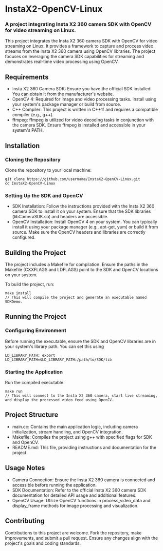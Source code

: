 # InstaX2-OpenCV-Linux
### A project integrating Insta X2 360 camera SDK with OpenCV for video streaming on Linux.

This project integrates the Insta X2 360 camera SDK with OpenCV for video streaming on Linux. It provides a framework to capture and process video streams from the Insta X2 360 camera using OpenCV libraries. The project focuses on leveraging the camera SDK capabilities for streaming and demonstrates real-time video processing using OpenCV.

## Requirements
- Insta X2 360 Camera SDK: Ensure you have the official SDK installed. You can obtain it from the manufacturer's website.
- OpenCV 4: Required for image and video processing tasks. Install using your system's package manager or build from source.
- C++ Compiler: This project is written in C++11 and requires a compatible compiler (e.g., g++).
- ffmpeg: ffmpeg is utilized for video decoding tasks in conjunction with the camera SDK. Ensure ffmpeg is installed and accessible in your system's PATH.

## Installation
### Cloning the Repository
Clone the repository to your local machine:
```
git clone https://github.com/username/InstaX2-OpenCV-Linux.git
cd InstaX2-OpenCV-Linux
```
### Setting Up the SDK and OpenCV
- SDK Installation: Follow the instructions provided with the Insta X2 360 camera SDK to install it on your system. Ensure that the SDK libraries (libCameraSDK.so) and headers are accessible.
- OpenCV Installation: Install OpenCV 4 on your system. You can typically install it using your package manager (e.g., apt-get, yum) or build it from source. Make sure the OpenCV headers and libraries are correctly configured.

## Building the Project
The project includes a Makefile for compilation. Ensure the paths in the Makefile (CXXFLAGS and LDFLAGS) point to the SDK and OpenCV locations on your system.

To build the project, run:

```
make install
// This will compile the project and generate an executable named SDKDemo.
```

## Running the Project
### Configuring Environment
Before running the executable, ensure the SDK and OpenCV libraries are in your system's library path. You can set this using 
```
LD_LIBRARY_PATH: export LD_LIBRARY_PATH=$LD_LIBRARY_PATH:/path/to/SDK/lib
```
### Starting the Application
Run the compiled executable:
```
make run
// This will connect to the Insta X2 360 camera, start live streaming, and display the processed video feed using OpenCV.
```

## Project Structure
- main.cc: Contains the main application logic, including camera initialization, stream handling, and OpenCV integration.
- Makefile: Compiles the project using g++ with specified flags for SDK and OpenCV.
- README.md: This file, providing instructions and documentation for the project.
## Usage Notes
- Camera Connection: Ensure the Insta X2 360 camera is connected and accessible before running the application.
- SDK Documentation: Refer to the official Insta X2 360 camera SDK documentation for detailed API usage and additional features.
- OpenCV Usage: Utilize OpenCV functions in process_video_data and display_frame methods for image processing and visualization.
## Contributing
Contributions to this project are welcome. Fork the repository, make improvements, and submit a pull request. Ensure any changes align with the project's goals and coding standards.
